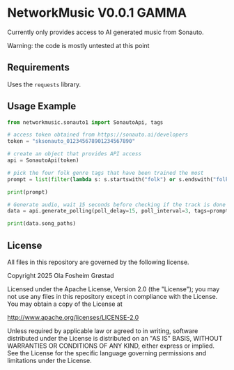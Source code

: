 # NetworkMusic V0.0.1 GAMMA

Currently only provides access to AI generated music from Sonauto.

Warning: the code is mostly untested at this point


## Requirements

Uses the `requests` library.


## Usage Example

```python
from networkmusic.sonauto1 import SonautoApi, tags

# access token obtained from https://sonauto.ai/developers
token = "sksonauto_012345678901234567890"

# create an object that provides API access
api = SonautoApi(token)

# pick the four folk genre tags that have been trained the most
prompt = list(filter(lambda s: s.startswith("folk") or s.endswith("folk"), tags.all))[:4]

print(prompt)

# Generate audio, wait 15 seconds before checking if the track is done
data = api.generate_polling(poll_delay=15, poll_interval=3, tags=prompt, instrumental=True)

print(data.song_paths)
```


## License

All files in this repository are governed by the following license.

Copyright 2025 Ola Fosheim Grøstad

Licensed under the Apache License, Version 2.0 (the "License");
you may not use any files in this repository except in compliance with the License.
You may obtain a copy of the License at

http://www.apache.org/licenses/LICENSE-2.0

Unless required by applicable law or agreed to in writing, software
distributed under the License is distributed on an "AS IS" BASIS,
WITHOUT WARRANTIES OR CONDITIONS OF ANY KIND, either express or implied.
See the License for the specific language governing permissions and
limitations under the License.
